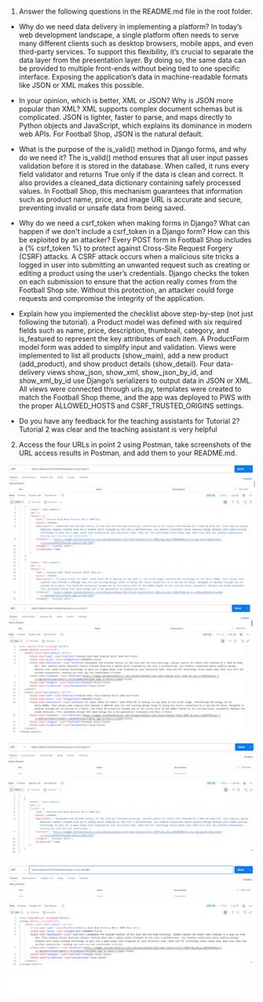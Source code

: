 1.	Answer the following questions in the README.md file in the root folder.
-	Why do we need data delivery in implementing a platform?
In today’s web development landscape, a single platform often needs to serve many different clients such as desktop browsers, mobile apps, and even third-party services. To support this flexibility, it’s crucial to separate the data layer from the presentation layer. By doing so, the same data can be provided to multiple front-ends without being tied to one specific interface. Exposing the application’s data in machine-readable formats like JSON or XML makes this possible.

-	 In your opinion, which is better, XML or JSON? Why is JSON more popular than XML?
XML supports complex document schemas but is complicated. JSON is lighter, faster to parse, and maps directly to Python objects and JavaScript, which explains its dominance in modern web APIs. For Football Shop, JSON is the natural default.

-	What is the purpose of the is_valid() method in Django forms, and why do we need it?
The is_valid() method ensures that all user input passes validation before it is stored in the database. When called, it runs every field validator and returns True only if the data is clean and correct. It also provides a cleaned_data dictionary containing safely processed values. In Football Shop, this mechanism guarantees that information such as product name, price, and image URL is accurate and secure, preventing invalid or unsafe data from being saved.

-	Why do we need a csrf_token when making forms in Django? What can happen if we don't include a csrf_token in a Django form? How can this be exploited by an attacker?
Every POST form in Football Shop includes a {% csrf_token %} to protect against Cross-Site Request Forgery (CSRF) attacks. A CSRF attack occurs when a malicious site tricks a logged in user into submitting an unwanted request such as creating or editing a product using the user’s credentials. Django checks the token on each submission to ensure that the action really comes from the Football Shop site. Without this protection, an attacker could forge requests and compromise the integrity of the application.
-	Explain how you implemented the checklist above step-by-step (not just following the tutorial).
a Product model was defined with six required fields such as name, price, description, thumbnail, category, and is_featured to represent the key attributes of each item. A ProductForm model form was added to simplify input and validation. Views were implemented to list all products (show_main), add a new product (add_product), and show product details (show_detail). Four data-delivery views show_json, show_xml, show_json_by_id, and show_xml_by_id use Django’s serializers to output data in JSON or XML. All views were connected through urls.py, templates were created to match the Football Shop theme, and the app was deployed to PWS with the proper ALLOWED_HOSTS and CSRF_TRUSTED_ORIGINS settings. 
-	Do you have any feedback for the teaching assistants for Tutorial 2?
Tutorial 2 was clear and the teaching assistant is very helpful
2.	Access the four URLs in point 2 using Postman, take screenshots of the URL access results in Postman, and add them to your README.md.

![JSON](images/json.png)
![XML](images/xml.png)
![JSON_id](images/json_id.png)
![XML_id](images/xml_id.png)